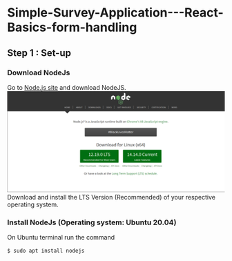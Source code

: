 # Simple-Survey-Application---React-Basics-form-handling

## Step 1 : Set-up 
### Download NodeJs
Go to [Node.js site](https://nodejs.org) and download NodeJS.
<img src="/doc-img/nodejs-site.png" alt="Nodejs Website"/>
Download and install the LTS Version (Recommended) of your respective operating system.

### Install NodeJs (Operating system: Ubuntu 20.04)
On Ubuntu terminal run the command

```
$ sudo apt install nodejs

```


